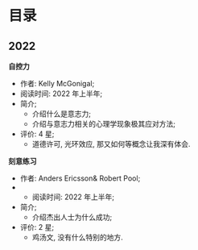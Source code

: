 # 目录

## 2022

**自控力**

- 作者: Kelly McGonigal;
- 阅读时间: 2022 年上半年;
- 简介;
  - 介绍什么是意志力;
  - 介绍与意志力相关的心理学现象极其应对方法;
- 评价: 4 星;
  - 道德许可, 光环效应, 那又如何等概念让我深有体会.

**刻意练习**

- 作者: Anders Ericsson& Robert Pool;
- - 阅读时间: 2022 年上半年;
- 简介;
  - 介绍杰出人士为什么成功;
- 评价: 2 星;
  - 鸡汤文, 没有什么特别的地方.
